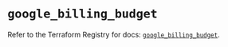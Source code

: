 # `google_billing_budget`

Refer to the Terraform Registry for docs: [`google_billing_budget`](https://registry.terraform.io/providers/hashicorp/google-beta/6.25.0/docs/resources/google_billing_budget).
